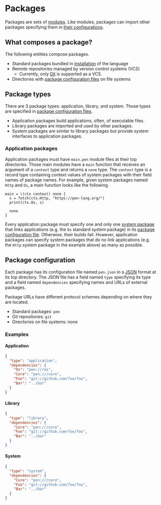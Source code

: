 # Packages

Packages are sets of [modules](/references/language/modules.md). Like modules, packages can import other packages specifying them in [their configurations](#package-configuration).

## What composes a package?

The following entities compose packages.

- Standard packages bundled in [installation](/guides/install.md) of the language
- Remote repositories managed by version control systems (VCS)
  - Currently, only [Git](https://git-scm.com/) is supported as a VCS.
- Directories with [package configuration files](#package-configuration) on file systems

## Package types

There are 3 package types: application, library, and system. Those types are specified in [package configuration files](#package-configuration).

- Application packages build applications, often, of executable files.
- Library packages are imported and used by other packages.
- System packages are similar to library packages but provide system interfaces to application packages.

### Application packages

Application packages must have `main.pen` module files at their top directories. Those main modules have a `main` function that receives an argument of a `context` type and returns a `none` type. The `context` type is a record type containing context values of system packages with their field names of package names. For example, given system packages named `Http` and `Os`, a main function looks like the following.

```pen
main = \(ctx context) none {
  s = fetch(ctx.Http, "https://pen-lang.org/")
  print(ctx.Os, s)

  none
}
```

Every application package must specify one and only one [system package](/advanced-features/system-injection.md#system-packages) that links applications (e.g. the `Os` standard system package) in its [package configuration file](#package-configuration). Otherwise, their builds fail. However, application packages can specify system packages that do no link applications (e.g. the `Http` system package in the example above) as many as possible.

## Package configuration

Each package has its configuration file named `pen.json` in a [JSON](https://www.json.org/json-en.html) format at its top directory. The JSON file has a field named `type` specifying its type and a field named `dependencies` specifying names and URLs of external packages.

Package URLs have different protocol schemes depending on where they are located.

- Standard packages: `pen`
- Git repositories: `git`
- Directories on file systems: none

### Examples

#### Application

```json
{
  "type": "application",
  "dependencies": {
    "Os": "pen:///os",
    "Core": "pen:///core",
    "Foo": "git://github.com/foo/foo",
    "Bar": "../bar"
  }
}
```

#### Library

```json
{
  "type": "library",
  "dependencies": {
    "Core": "pen:///core",
    "Foo": "git://github.com/foo/foo",
    "Bar": "../bar"
  }
}
```

#### System

```json
{
  "type": "system",
  "dependencies": {
    "Core": "pen:///core",
    "Foo": "git://github.com/foo/foo",
    "Bar": "../bar"
  }
}
```
